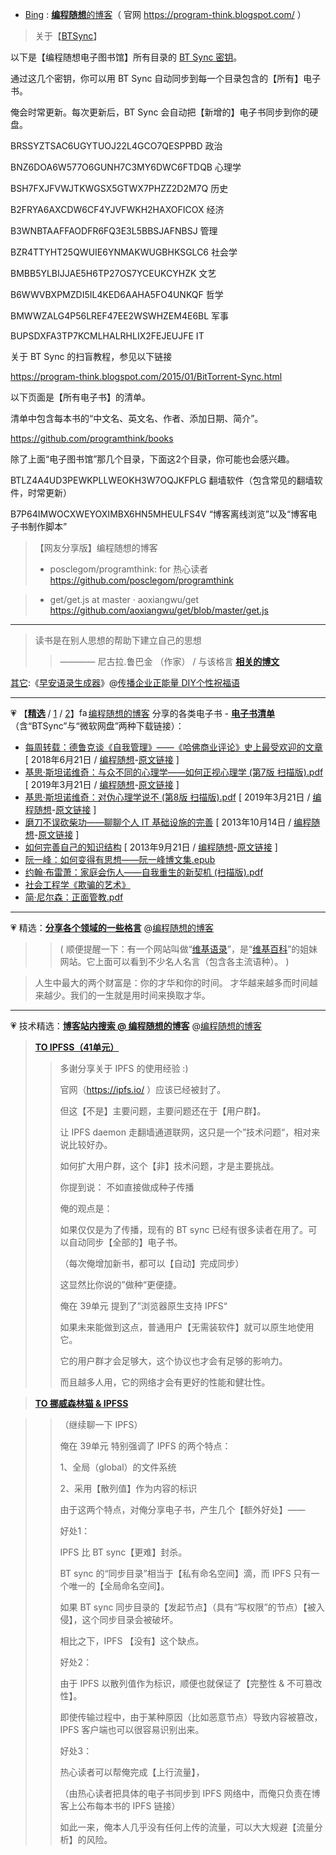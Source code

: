﻿- [Bing](https://www.microsofttranslator.com/bv.aspx?from=&to=cn&a=https://program-think.blogspot.com/) :
 [**编程随想**的博客](https://program-think.blogspot.com/)（ 官网 https://program-think.blogspot.com/ ）
 
>  关于【[BTSync](https://github.com/taoste/Hello-World/tree/master/Technical%20File(PDF)/ProgramThink/BTSync)】

以下是【编程随想电子图书馆】所有目录的 [BT Sync 密钥](https://github.com/taoste/Hello-World/blob/master/Technical%20File(PDF)/ProgramThink/BTSync/BT%20Sync%20-%20eblog%20List.txt)。

通过这几个密钥，你可以用 BT Sync 自动同步到每一个目录包含的【所有】电子书。

俺会时常更新。每次更新后，BT Sync 会自动把【新增的】电子书同步到你的硬盘。

BRSSYZTSAC6UGYTUOJ22L4GCO7QESPPBD    政治

BNZ6DOA6W577O6GUNH7C3MY6DWC6FTDQB    心理学

BSH7FXJFVWJTKWGSX5GTWX7PHZZ2D2M7Q    历史

B2FRYA6AXCDW6CF4YJVFWKH2HAXOFICOX    经济

B3WNBTAAFFAODFR6FQ3E3L5BBSJAFNBSJ    管理

BZR4TTYHT25QWUIE6YNMAKWUGBHKSGLC6    社会学

BMBB5YLBIJJAE5H6TP27OS7YCEUKCYHZK    文艺

B6WWVBXPMZDI5IL4KED6AAHA5FO4UNKQF    哲学

BMWWZALG4P56LREF47EE2WSWHZEM4E6BL    军事

BUPSDXFA3TP7KCMLHALRHLIX2FEJEUJFE    IT


关于 BT Sync 的扫盲教程，参见以下链接

https://program-think.blogspot.com/2015/01/BitTorrent-Sync.html

以下页面是【所有电子书】的清单。

清单中包含每本书的“中文名、英文名、作者、添加日期、简介”。

https://github.com/programthink/books


除了上面“电子图书馆”那几个目录，下面这2个目录，你可能也会感兴趣。

BTLZ4A4UD3PEWKPLLWEOKH3W7OQJKFPLG    翻墙软件（包含常见的翻墙软件，时常更新）

B7P64IMWOCXWEYOXIMBX6HN5MHEULFS4V    “博客离线浏览”以及“博客电子书制作脚本”

> 【网友分享版】编程随想的博客
> 
> - posclegom/programthink: for 热心读者
> https://github.com/posclegom/programthink

> - get/get.js at master · aoxiangwu/get
> https://github.com/aoxiangwu/get/blob/master/get.js


-----------------------------------------------------



>  读书是在别人思想的帮助下建立自己的思想
>> ———— 尼古拉.鲁巴金 （作家）
> / 与该格言 [**相关的博文**](https://program-think.blogspot.com/2013/04/how-to-read-book.html)

[其它](http://www.zaoanyulu.com/):《[早安语录生成器](http://www.xhmbz.com/ZaoAn/index-PC-XH.htm)》@[传播企业正能量 DIY个性祝福语](https://club.dingding.xin/topic/2369/%E7%BE%A4%E6%97%A9%E5%AE%89%E8%AF%AD%E5%BD%95%E7%94%9F%E6%88%90%E5%99%A8-diy%E4%B8%AA%E6%80%A7%E7%A5%9D%E7%A6%8F%E8%AF%AD)

---------------------------------

💗 【[**精选**](https://github.com/taoste/Hello-World/tree/master/eBook/ProgramThink) / [1](https://github.com/taoste/Hello-World/tree/master/GFW/Program-think) / [2](https://github.com/taoste/Hello-World/tree/master/Technical%20File(PDF)/ProgramThink)】<a href="https://program-think.blogspot.com/favicon.ico"><img src="https://camo.githubusercontent.com/a9400ae3811d53dfb3005343b3300f338881070b/68747470733a2f2f70726f6772616d2d7468696e6b2e626c6f6773706f742e636f6d2f66617669636f6e2e69636f" width="15px" height="15px" title="favicon.ico"></a>[编程随想的博客](https://program-think.blogspot.com/) 分享的各类电子书 - [**电子书清单**](https://github.com/programthink/books)（含“BTSync”与“微软网盘”两种下载链接）：

- [每周转载：德鲁克谈《自我管理》——《哈佛商业评论》史上最受欢迎的文章](https://taoste.github.io/Hello-World/eBook/ProgramThink/weekly-share-121.png)  [ 2018年6月21日 / [编程随想](https://program-think.blogspot.com/)-[原文链接](https://program-think.blogspot.com/2018/06/weekly-share-121.html) ]
- [基思·斯坦诺维奇：与众不同的心理学——如何正视心理学 (第7版 扫描版).pdf](https://taoste.github.io/Hello-World/eBook/ProgramThink/%E5%9F%BA%E6%80%9D%C2%B7%E6%96%AF%E5%9D%A6%E8%AF%BA%E7%BB%B4%E5%A5%87%EF%BC%9A%E4%B8%8E%E4%BC%97%E4%B8%8D%E5%90%8C%E7%9A%84%E5%BF%83%E7%90%86%E5%AD%A6%E2%80%94%E2%80%94%E5%A6%82%E4%BD%95%E6%AD%A3%E8%A7%86%E5%BF%83%E7%90%86%E5%AD%A6%20(%E7%AC%AC7%E7%89%88%20%E6%89%AB%E6%8F%8F%E7%89%88).pdf)  [ 2019年3月21日 / [编程随想](https://program-think.blogspot.com/)-[原文链接](https://program-think.blogspot.com/2019/03/Why-Thinking-Hard-So-Hard.html) ]	
- [基思·斯坦诺维奇：对伪心理学说不 (第8版 扫描版).pdf](https://taoste.github.io/Hello-World/eBook/ProgramThink/%E5%9F%BA%E6%80%9D%C2%B7%E6%96%AF%E5%9D%A6%E8%AF%BA%E7%BB%B4%E5%A5%87%EF%BC%9A%E5%AF%B9%E4%BC%AA%E5%BF%83%E7%90%86%E5%AD%A6%E8%AF%B4%E4%B8%8D%20(%E7%AC%AC8%E7%89%88%20%E6%89%AB%E6%8F%8F%E7%89%88).pdf)  [ 2019年3月21日 / [编程随想](https://program-think.blogspot.com/)-[原文链接](https://program-think.blogspot.com/2019/03/Why-Thinking-Hard-So-Hard.html) ]	
- [磨刀不误砍柴功——聊聊个人 IT 基础设施的完善](https://taoste.github.io/Hello-World/eBook/ProgramThink/personal-it-infrastructure.html)  [ 2013年10月14日 / [编程随想](https://program-think.blogspot.com/)-[原文链接](https://program-think.blogspot.com/2013/10/personal-it-infrastructure.html) ]	
- [如何完善自己的知识结构](https://taoste.github.io/Hello-World/eBook/ProgramThink/knowledge-structure.png)  [ 2013年9月21日 / [编程随想](https://program-think.blogspot.com/)-[原文链接](https://program-think.blogspot.com/2013/09/knowledge-structure.html) ]	
- [阮一峰：如何变得有思想——阮一峰博文集.epub](https://taoste.github.io/Hello-World/eBook/ProgramThink/阮一峰：如何变得有思想——阮一峰博文集.epub)
- [约翰·布雷萧：家庭会伤人——自我重生的新契机 (扫描版).pdf](https://taoste.github.io/Hello-World/eBook/ProgramThink/%E7%BA%A6%E7%BF%B0%C2%B7%E5%B8%83%E9%9B%B7%E8%90%A7%EF%BC%9A%E5%AE%B6%E5%BA%AD%E4%BC%9A%E4%BC%A4%E4%BA%BA%E2%80%94%E2%80%94%E8%87%AA%E6%88%91%E9%87%8D%E7%94%9F%E7%9A%84%E6%96%B0%E5%A5%91%E6%9C%BA%20(%E6%89%AB%E6%8F%8F%E7%89%88).pdf)
- [社会工程学《欺骗的艺术》](https://taoste.github.io/Hello-World/eBook/ProgramThink/社会工程学《欺骗的艺术》.pdf) 
- [简·尼尔森：正面管教.pdf](https://taoste.github.io/Hello-World/eBook/ProgramThink/%E7%AE%80%C2%B7%E5%B0%BC%E5%B0%94%E6%A3%AE%EF%BC%9A%E6%AD%A3%E9%9D%A2%E7%AE%A1%E6%95%99.pdf)


---------------------------------

💗  精选：[**分享各个领域的一些格言**](https://program-think.blogspot.com/2014/08/maxim.html) @[编程随想的博客](https://program-think.blogspot.com/)
>>  (  顺便提醒一下：有一个网站叫做“[维基语录](https://www.wikiquote.org/)”，是“[维基百科](https://www.wikipedia.org/)”的姐妹网站。它上面可以看到不少名人名言（包含各主流语种）。 )

> 人生中最大的两个财富是：你的才华和你的时间。
> 才华越来越多而时间越来越少。我们的一生就是用时间来换取才华。

---------------------------------

💗  技术精选：[**博客站内搜索 @ 编程随想的博客**](https://program-think.blogspot.com/p/search.html?q=%E7%BC%96%E7%A8%8B%E9%9A%8F%E6%83%B3) @[编程随想的博客](https://program-think.blogspot.com/)

> [**TO	IPFSS（41单元）**](https://program-think.blogspot.com/2019/03/weekly-share-128.html?comment=1554394054303&q=%E7%BC%96%E7%A8%8B%E9%9A%8F%E6%83%B3&scope=comment-author)
>> 多谢分享关于	IPFS	的使用经验	:)
>> 
>> 官网（https://ipfs.io/ ）应该已经被封了。
>> 
>> 但这【不是】主要问题，主要问题还在于【用户群】。
>> 
>> 让	IPFS	daemon	走翻墙通道联网，这只是一个”技术问题“，相对来说比较好办。
>> 
>> 如何扩大用户群，这个【非】技术问题，才是主要挑战。
>> 
>> 你提到说： 不如直接做成种子传播 
>> 
>> 俺的观点是：
>> 
>> 如果仅仅是为了传播，现有的	BT	sync	已经有很多读者在用了。可以自动同步【全部的】电子书。
>> 
>> （每次俺增加新书，都可以【自动】完成同步）
>> 
>> 这显然比你说的”做种“更便捷。
>> 
>> 俺在	39单元	提到了”浏览器原生支持	IPFS“
>> 
>> 如果未来能做到这点，普通用户【无需装软件】就可以原生地使用它。
>> 
>> 它的用户群才会足够大，这个协议也才会有足够的影响力。
>> 
>> 而且越多人用，它的网络才会有更好的性能和健壮性。

> [**TO	挪威森林猫	&	IPFSS**](https://program-think.blogspot.com/2019/03/weekly-share-128.html?comment=1554538219117&q=%E7%BC%96%E7%A8%8B%E9%9A%8F%E6%83%B3&scope=comment-author)

>> （继续聊一下	IPFS）
>> 
>> 俺在	39单元	特别强调了	IPFS	的两个特点：
>> 
>> 1、全局（global）的文件系统
>> 
>> 2、采用【散列值】作为内容的标识
>> 
>> 由于这两个特点，对俺分享电子书，产生几个【额外好处】——
>> 
>> 好处1：
>> 
>> IPFS	比	BT	sync【更难】封杀。
>> 
>> BT	sync	的“同步目录”相当于【私有命名空间】滴，而	IPFS	只有一个唯一的【全局命名空间】。
>> 
>> 如果	BT	sync	同步目录的【发起节点】（具有“写权限”的节点）【被入侵】，这个同步目录会被破坏。
>> 
>> 相比之下，IPFS	【没有】这个缺点。
>> 
>> 好处2：
>> 
>> 由于	IPFS	以散列值作为标识，顺便也就保证了【完整性	&	不可篡改性】。
>> 
>> 即使传输过程中，由于某种原因（比如恶意节点）导致内容被篡改，IPFS	客户端也可以很容易识别出来。
>> 
>> 好处3：
>> 
>> 热心读者可以帮俺完成【上行流量】，
>> 
>> （由热心读者把具体的电子书同步到	IPFS	网络中，而俺只负责在博客上公布每本书的	IPFS	链接）
>> 
>> 如此一来，俺本人几乎没有任何上传的流量，可以大大规避【流量分析】的风险。


